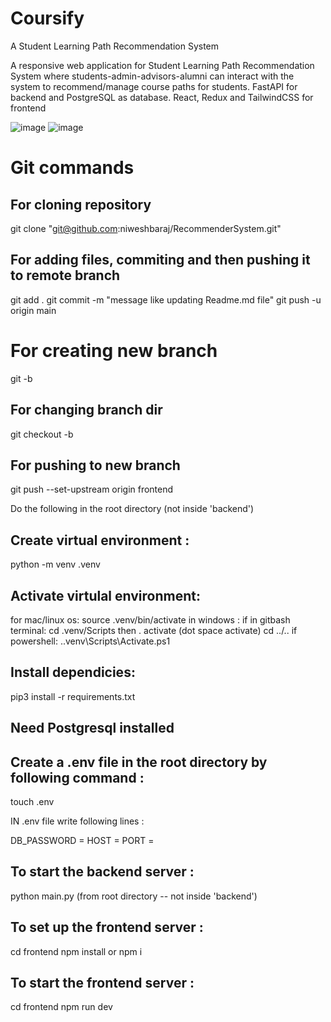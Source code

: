 # Coursify
A Student Learning Path Recommendation System

A responsive web application for Student Learning Path Recommendation System where students-admin-advisors-alumni can interact with the system to recommend/manage course paths for students. 
FastAPI for backend and PostgreSQL as database.
React, Redux and TailwindCSS for frontend 

![image](https://github.com/niweshbaraj/Coursify/assets/12951159/ab9a86b9-7be8-4e55-a0b8-9970599a2270) ![image](https://github.com/niweshbaraj/Coursify/assets/12951159/bd6a2539-c40c-4730-9f29-26a38652d8b1)




# Git commands

## For cloning repository
git clone "git@github.com:niweshbaraj/RecommenderSystem.git"

## For adding files, commiting and then pushing it to remote branch
git add .
git commit -m "message like updating Readme.md file"
git push -u origin main

# For creating new branch
git -b <branch-name>
## For changing branch dir
git checkout -b <branch-name>

## For pushing to new branch 
git push --set-upstream origin frontend

Do the following in the root directory (not inside 'backend')

## Create virtual environment :
python -m venv .venv 
  
## Activate virtulal environment:
  for mac/linux os:
    source .venv/bin/activate
  in windows :
    if in gitbash terminal:
      cd .venv/Scripts
      then . activate    (dot space activate)
      cd ../..
    if powershell:
      .\.venv\Scripts\Activate.ps1

## Install dependicies:
pip3 install -r requirements.txt

## Need Postgresql installed

## Create a .env file in the root directory by following command :
touch .env

IN .env file write following lines :

DB_PASSWORD = <POSTGRESQL DATABASE PASSWORD>
HOST = <POSTGRES DATABASE HOST>
PORT = <POSTGRES DATABASE PORT>

## To start the backend server :
python main.py (from root directory -- not inside 'backend')

## To set up the frontend server :
cd frontend
npm install or npm i

## To start the frontend server :
cd frontend 
npm run dev
